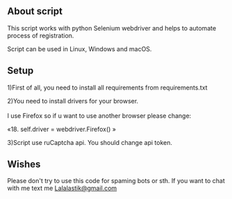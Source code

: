 ## About script

This script works with python Selenium webdriver and helps to automate process of registration.<br/>  

Script can be used in Linux, Windows and macOS.

## Setup

1)First of all, you need to install all requirements from requirements.txt

2)You need to install drivers for your browser.<br/>  
I use Firefox so if u want to use another browser please change:

«18. self.driver = webdriver.Firefox() »

3)Script use ruCaptcha api. You should change api token.

## Wishes

Please don't try to use this code for spaming bots or sth.
If you want to chat with me text me Lalalastik@gmail.com
